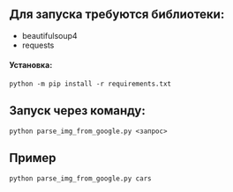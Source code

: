 ## Для запуска требуются библиотеки:
- beautifulsoup4
- requests

#### Установка:
```python -m pip install -r requirements.txt```

## Запуск через команду:
```python parse_img_from_google.py <запрос>```

## Пример 
```python parse_img_from_google.py cars```